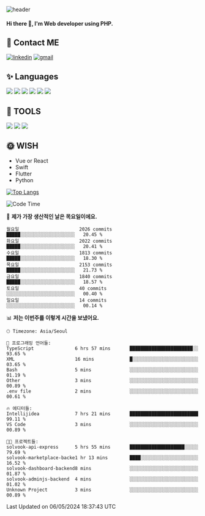 ![header](https://capsule-render.vercel.app/api?type=waving&color=auto&height=300&section=header&text=Elin&fontSize=90&animation=twinkling)

#### Hi there 👋, I'm <b>Web developer</b> using PHP. ####

<!--
- 🔭 I’m currently working on Uniwill
- 🌱 I’m currently learning Vue or React or Python.
-->

<!---#### I am PHP developer --->

## 💌 Contact ME ###
[<img src='https://img.shields.io/badge/-EunjiKo-%230A66C2?style=flat-square&logo=LinkedIn&logoColor=white' alt='linkedin'>](https://www.linkedin.com/in/https://www.linkedin.com/in/eunji-ko-00a907164//)  [<img src='https://img.shields.io/badge/-einee214%40gmail.com-%23EA4335?style=flat-square&logo=Gmail&logoColor=white' alt='gmail'>](einee214@gmail.com)  


## ✨ Languages
<img src='https://img.shields.io/badge/-PHP-%23777BB4?style=for-the-badge&logo=PHP&logoColor=white'> <img src='https://img.shields.io/badge/-Laravel-%23FF2D20?style=for-the-badge&logo=Laravel&logoColor=white'> <img src='https://img.shields.io/badge/Jquery-%230769AD?style=for-the-badge&logo=Jquery&logoColor=white'> <img src='https://img.shields.io/badge/CSS3-%231572B6?style=for-the-badge&logo=CSS3&logoColor=white'> <img src='https://img.shields.io/badge/Bootstrap-%237952B3?style=for-the-badge&logo=Bootstrap&logoColor=white' > <img src='https://img.shields.io/badge/MySQL-%234479A1?style=for-the-badge&logo=MySQL&logoColor=white' >

## 🌷 TOOLS
<img src='https://img.shields.io/badge/PHPSTORM-%23000000?style=for-the-badge&logo=PhpStorm&logoColor=white' > <img src='https://img.shields.io/badge/GitLab-%23FCA121?style=for-the-badge&logo=GitLab&logoColor=white' > <img src='https://img.shields.io/badge/GitHub-%23181717?style=for-the-badge&logo=GitHub&logoColor=white'>


## 🌞 WISH
- Vue or React
- Swift
- Flutter
- Python


[![Top Langs](https://github-readme-stats.vercel.app/api/top-langs/?username=ein214&layout=compact)](https://github.com/anuraghazra/github-readme-stats)

<!--START_SECTION:waka-->
![Code Time](http://img.shields.io/badge/Code%20Time-3%2C465%20hrs%2054%20mins-blue)

📅 **제가 가장 생산적인 날은 목요일이에요.** 

```text
월요일                      2026 commits        █████░░░░░░░░░░░░░░░░░░░░   20.45 % 
화요일                      2022 commits        █████░░░░░░░░░░░░░░░░░░░░   20.41 % 
수요일                      1813 commits        █████░░░░░░░░░░░░░░░░░░░░   18.30 % 
목요일                      2153 commits        █████░░░░░░░░░░░░░░░░░░░░   21.73 % 
금요일                      1840 commits        █████░░░░░░░░░░░░░░░░░░░░   18.57 % 
토요일                      40 commits          ░░░░░░░░░░░░░░░░░░░░░░░░░   00.40 % 
일요일                      14 commits          ░░░░░░░░░░░░░░░░░░░░░░░░░   00.14 % 
```


📊 **저는 이번주를 이렇게 시간을 보냈어요.** 

```text
🕑︎ Timezone: Asia/Seoul

💬 프로그래밍 언어들: 
TypeScript               6 hrs 57 mins       ███████████████████████░░   93.65 % 
XML                      16 mins             █░░░░░░░░░░░░░░░░░░░░░░░░   03.65 % 
Bash                     5 mins              ░░░░░░░░░░░░░░░░░░░░░░░░░   01.19 % 
Other                    3 mins              ░░░░░░░░░░░░░░░░░░░░░░░░░   00.89 % 
.env file                2 mins              ░░░░░░░░░░░░░░░░░░░░░░░░░   00.61 % 

🔥 에디터들: 
Intellijidea             7 hrs 21 mins       █████████████████████████   99.11 % 
VS Code                  3 mins              ░░░░░░░░░░░░░░░░░░░░░░░░░   00.89 % 

🐱‍💻 프로젝트들: 
solvook-api-express      5 hrs 55 mins       ████████████████████░░░░░   79.69 % 
solvook-marketplace-backe1 hr 13 mins        ████░░░░░░░░░░░░░░░░░░░░░   16.52 % 
solvook-dashboard-backend8 mins              ░░░░░░░░░░░░░░░░░░░░░░░░░   01.87 % 
solvook-adminjs-backend  4 mins              ░░░░░░░░░░░░░░░░░░░░░░░░░   01.02 % 
Unknown Project          3 mins              ░░░░░░░░░░░░░░░░░░░░░░░░░   00.89 % 
```


 Last Updated on 06/05/2024 18:37:43 UTC
<!--END_SECTION:waka-->

<!---![GitHub stats](https://github-readme-stats.vercel.app/api?username=ein214&show_icons=true&theme=dracula)  --->




